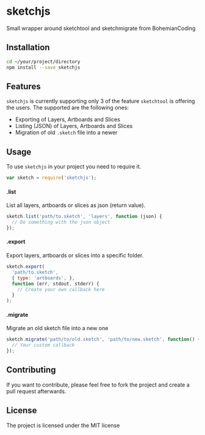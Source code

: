 # sketchjs
Small wrapper around sketchtool and sketchmigrate from BohemianCoding

## Installation

```bash
cd ~/your/project/directory
npm install --save sketchjs
```

## Features

`sketchjs` is currently supporting only 3 of the feature `sketchtool` is offering the users. The supported are the following ones:

- Exporting of Layers, Artboards and Slices
- Listing (JSON) of Layers, Artboards and Slices
- Migration of old `.sketch` file into a newer

## Usage

To use `sketchjs` in your project you need to require it.

```js
var sketch = require('sketchjs');
```

#### .list

List all layers, artboards or slices as json (return value).

```js
sketch.list('path/to.sketch', 'layers', function (json) {
  // Do something with the json object
});
```

#### .export

Export layers, artboards or slices into a specific folder.

```js
sketch.export(
  'path/to.sketch',
  { type: 'artboards', },
  function (err, stdout, stderr) {
    // Create your own callback here
  }
);
```

#### .migrate

Migrate an old sketch file into a new one

```js
sketch.migrate('path/to/old.sketch', 'path/to/new.sketch', function() {
  // Your custom callback
});
```

## Contributing

If you want to contribute, please feel free to fork the project and create a pull request afterwards.

## License

The project is licensed under the MIT license
